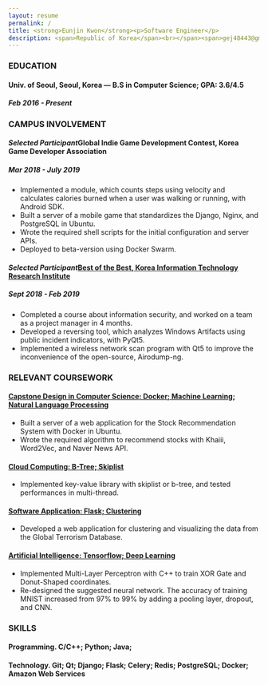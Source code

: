 ```yaml
---
layout: resume
permalink: /
title: <strong>Eunjin Kwon</strong><p>Software Engineer</p>
description: <span>Republic of Korea</span><br></span><span>gej48443@gmail.com</span><br><a href="https://github.com/ke2ek" style="color:black;">https://github.com/ke2ek</a>
---
```


### EDUCATION

#### **Univ. of Seoul**, Seoul, Korea — B.S in Computer Science; GPA: 3.6/4.5

<!-- 나중에 졸업년도,월(풀네임)만 적을 것 -->
##### Feb 2016 - Present

<!-- 대외 활동, PROJECTS 는 자신이 주도한 프로젝트를 의미 -->
### CAMPUS INVOLVEMENT

#### _Selected Participant_**Global Indie Game Development Contest**, Korea Game Developer Association

##### Mar 2018 - July 2019

- Implemented a module, which counts steps using velocity and calculates calories burned when a user was walking or running, with Android SDK.
- Built a server of a mobile game that standardizes the Django, Nginx, and PostgreSQL in Ubuntu.
- Wrote the required shell scripts for the initial configuration and server APIs.
- Deployed to beta-version using Docker Swarm.

#### _Selected Participant_[**Best of the Best**, Korea Information Technology Research Institute](https://github.com/ke2ek/BoB-7th)

##### Sept 2018 - Feb 2019

- Completed a course about information security, and worked on a team as a project manager in 4 months.
- Developed a reversing tool, which analyzes Windows Artifacts using public incident indicators, with PyQt5.
- Implemented a wireless network scan program with Qt5 to improve the inconvenience of the open-source, Airodump-ng.

### RELEVANT COURSEWORK

#### [**Capstone Design in Computer Science**: Docker; Machine Learning; Natural Language Processing](https://github.com/ke2ek/CourseProjects/tree/master/2020-1st-Term-Capstone)

- Built a server of a web application for the Stock Recommendation System with Docker in Ubuntu.
- Wrote the required algorithm to recommend stocks with Khaiii, Word2Vec, and Naver News API.

#### [**Cloud Computing**: B-Tree; Skiplist](https://github.com/ke2ek/CourseProjects/tree/master/2020-1st-Term-CloudComputing)

- Implemented key-value library with skiplist or b-tree, and tested performances in multi-thread.

#### [**Software Application**: Flask; Clustering](https://github.com/ke2ek/CourseProjects/tree/master/2019-2nd-Term-EngineForGTD)

- Developed a web application for clustering and visualizing the data from the Global Terrorism Database.

#### [**Artificial Intelligence**: Tensorflow; Deep Learning](https://github.com/ke2ek/CourseProjects/tree/master/2019-2nd-Term-basicAI)

- Implemented Multi-Layer Perceptron with C++ to train XOR Gate and Donut-Shaped coordinates.
- Re-designed the suggested neural network. The accuracy of training MNIST increased from 97% to 99% by adding a pooling layer, dropout, and CNN.

<!-- ### AWARDS

#### **Big Data Linkage Contest**, Univ. of Seoul — _3rd Prize_

##### Oct 2019 - Nov 2019

- Developed a program that visualizes the result of analysis using python with pyqt5. -->

### SKILLS

#### **Programming.** C/C++; Python; Java;

#### **Technology.** Git; Qt; Django; Flask; Celery; Redis; PostgreSQL; Docker; Amazon Web Services

<!-- - C++: Intermediate
- Python: Intermediate
- Java: Intermediate
- Docker: Experience in  Swarm. Intermediate
- AWS: Experience in  EC2, Route 53. Intermediate -->
